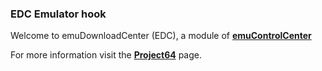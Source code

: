 ### EDC Emulator hook

Welcome to emuDownloadCenter (EDC), a module of [**emuControlCenter**](https://github.com/PhoenixInteractiveNL/emuControlCenter/wiki/)

For more information visit the [**Project64**](https://github.com/PhoenixInteractiveNL/edc-masterhook/wiki/Emulator-project64#menu) page.
